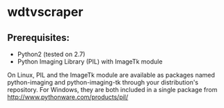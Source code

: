 wdtvscraper  
===========  

Prerequisites:
--------------
* Python2 (tested on 2.7)
* Python Imaging Library (PIL) with ImageTk module

On Linux, PIL and the ImageTk module are available as packages named
python-imaging and python-imaging-tk through your distribution's repository. 
For Windows, they are both included in a single package from 
http://www.pythonware.com/products/pil/

